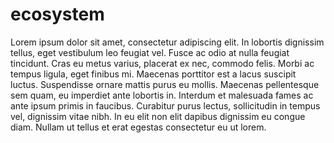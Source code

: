 # ecosystem

Lorem ipsum dolor sit amet, consectetur adipiscing elit. In lobortis dignissim tellus, eget vestibulum leo feugiat vel. Fusce ac odio at nulla feugiat tincidunt. Cras eu metus varius, placerat ex nec, commodo felis. Morbi ac tempus ligula, eget finibus mi. Maecenas porttitor est a lacus suscipit luctus. Suspendisse ornare mattis purus eu mollis. Maecenas pellentesque sem quam, eu imperdiet ante lobortis in. Interdum et malesuada fames ac ante ipsum primis in faucibus. Curabitur purus lectus, sollicitudin in tempus vel, dignissim vitae nibh. In eu elit non elit dapibus dignissim eu congue diam. Nullam ut tellus et erat egestas consectetur eu ut lorem.
